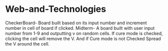 # Web-and-Technologies

CheckerBoard- Board built based on its input number and increment number in cell of board if clicked.
Midterm- A board built with user input number from 1-9 and outputting v on random cells. If cure mode is checked, clicking the cell will remove the V. And if Cure mode is not Checked Spread the V around the cell. 
